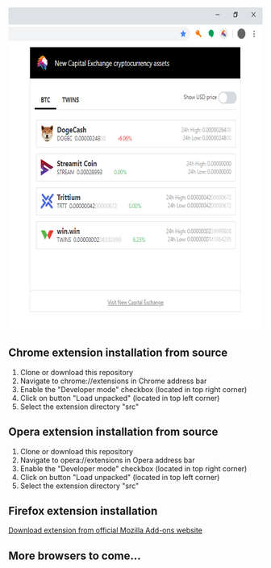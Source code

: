 <img src="https://github.com/EarthshakerDev/new-capital-exchange-browser-extension/blob/master/src/assets/images/preview.png" width="650" height="640" alt="New Capital Exchange browser extension"/>

## Chrome extension installation from source
1. Clone or download this repository
2. Navigate to chrome://extensions in Chrome address bar
3. Enable the "Developer mode" checkbox (located in top right corner)
4. Click on button "Load unpacked" (located in top left corner)
5. Select the extension directory "src"

## Opera extension installation from source
1. Clone or download this repository
2. Navigate to opera://extensions in Opera address bar
3. Enable the "Developer mode" checkbox (located in top right corner)
4. Click on button "Load unpacked" (located in top left corner)
5. Select the extension directory "src"

## Firefox extension installation
<a href="https://addons.mozilla.org/en-US/firefox/addon/new-capital-exchange-assets/" >Download extension from official Mozilla Add-ons website<a>

## More browsers to come...
